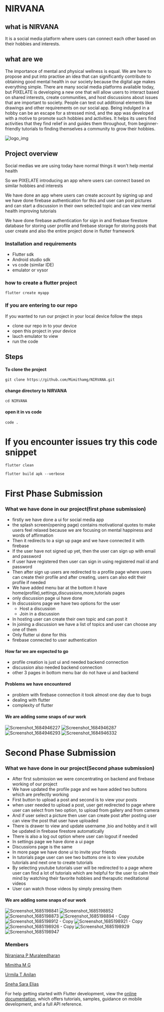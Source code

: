 

# NIRVANA

## what is NIRVANA
It is a social media platform where users can connect each other based on their hobbies and interests.

## what are we
The importance of mental and physical wellness is equal. We are here to propose and put into practise an idea that can significantly contribute to obtaining good mental health in our society because the digital age makes everything simple. There are many social media platforms available today, but PIXELATE is developing a new one that will allow users to interact based on shared interests, create communities, and host discussions about issues that are important to society. People can test out additional elements like drawings and other requirements on our social app. Being indulged in a hobby can be an escape for a stressed mind, and the app was developed with a motive to promote such hobbies and activities. It helps its users find activities that they find relief in and guides them throughout, from beginner-friendly tutorials to finding themselves a community to grow their hobbies.

![logo_img](https://github.com/Mimithamg/NIRVANA/assets/114565866/7e9e0212-88b9-4bc5-8956-0acf609195e0)

## Project overview
Social medias we are using today have normal things it won't help mental health

So we PIXELATE introducing an app where users can connect based on similar hobbies and interests 

We have done an app where users can create account by signing up and we have done firebase authentication for this and user can post pictures and can start a discussion in their own selected topic and can view mental health improving tutorials 

We have done firebase authentication for sign in and firebase firestore database for storing user profile and firebase storage for storing posts that user create and also the entire project done in flutter framework

### Installation and requirements
- Flutter sdk
- Android studio sdk
- vs code (similar IDE)
- emulator or vysor 

### how to create a flutter project
 `flutter create myapp`
 
### If you are entering to our repo
If you wanted to run our project in your local device follow the steps
- clone our repo in to your device 
- open this project in your device
- lauch emulator to view 
- run the code 

## Steps 
#### To clone the project
`git clone https://github.com/Mimithamg/NIRVANA.git`
#### change directory to NIRVANA
`cd NIRVANA`
#### open it in vs code
`code .`


# If you encounter issues try this code snippet
`flutter clean`

`flutter build apk --verbose`

# First Phase Submission

### What we have done in our project(first phase submission)
- firstly we have done a ui for social media app
- the splash screen(opening page) contains motivational quotes to make users feel relaxed because we are focusing on mental happiness and words of affirmation
- Then it redirects to a sign up page and we have connected it with firebase 
- If the user have not signed up yet, then the user can sign up with email and password
- If user have registered then user can sign in using registered mail id and password
- Then after sign up users are redirected to a profile page where users can create their profile and after creating, users can also edit their profile if needed
- We have added menu bar at the bottom it have home(profile),settings,discussions,more,tutorials pages 
- only discussion page ui have done
- In discussions page we have two options for the user 
    - Host a discussion
    - Join in a discussion
- In hosting user can create their own topic and can post it
- In joining a discussion we have a list of topics and user can choose any one of them
- Only flutter ui done for this 
- firebase connected to user authentication 

#### How far we are expected to go
- profile creation is just ui and needed backend connection
- discussion also needed backend connection
- other 3 pages in bottom menu bar do not have ui and backend 

#### Problems we have encountered
- problem with firebase connection it took almost one day due to bugs 
- dealing with flutter 
- complexity of flutter

#### We are adding some snaps of our work

![Screenshot_1684946227](https://github.com/Mimithamg/NIRVANA/assets/114565866/78cb6b23-9638-4765-89fb-e0cebc690225)
![Screenshot_1684946287](https://github.com/Mimithamg/NIRVANA/assets/114565866/30ce566f-1e17-4b53-840f-007bbdf83d37)
![Screenshot_1684946293](https://github.com/Mimithamg/NIRVANA/assets/114565866/7084643e-5b0c-4bbc-88de-e6ba7117298c)
![Screenshot_1684946332](https://github.com/Mimithamg/NIRVANA/assets/114565866/8b278cbe-c694-4c78-8007-ce5e8ea953bc)

# Second Phase Submission

### What we have done in our project(Second phase submission)

- After first submission we were concentrating on backend and firebase working of our project
- We have updated the profile page and we have added two buttons which are prefectly working 
- First button to upload a post and second is to view your posts
- when user needed to upload a post, user get redirected to page where user can select from two option, to upload from gallery and from camera
- And if user select a picture then user can create post after posting user can view the post that user have uploaded
- There is drawer to view and update username ,bio and hobby and it will be updated in firebase firestore automatically
- There is also a log out option where user can logout if needed
- In settings page we have done a ui page 
- Discussions page is the same 
- In more page we have done ui to invite your friends
- In tutorials page user can see two buttons one is to view youtube tutorials and next one to create tutorials
- By selecting youtube tutorials user will be redirected to a page where user can find a lot of tutorials which are helpful for the user to calm their mind by watching their favorite hobbies and theraputic meditational videos
- User can watch those videos by simply pressing them


#### We are adding some snaps of our work

![Screenshot_1685198841](https://github.com/Mimithamg/NIRVANA/assets/114565866/6efc3008-72c9-4169-8aba-167e32e61f42)
![Screenshot_1685198852](https://github.com/Mimithamg/NIRVANA/assets/114565866/71ac506e-fa57-4088-9135-11297e7185f3)
![Screenshot_1685198873](https://github.com/Mimithamg/NIRVANA/assets/114565866/4cd891f6-d53e-4092-ad3f-d52bce2c60a2)
![Screenshot_1685198894 - Copy](https://github.com/Mimithamg/NIRVANA/assets/114565866/0b5a8253-851c-4610-b329-e043dc6c79b7)
![Screenshot_1685198912 - Copy](https://github.com/Mimithamg/NIRVANA/assets/114565866/4e17cd26-5384-4eb4-863b-e948417d55cf)
![Screenshot_1685198921 - Copy](https://github.com/Mimithamg/NIRVANA/assets/114565866/a3165f5e-0ae5-4821-8751-1ea349d42557)
![Screenshot_1685198926 - Copy](https://github.com/Mimithamg/NIRVANA/assets/114565866/483780b5-9848-4181-aa41-29e5a378354a)
![Screenshot_1685198929](https://github.com/Mimithamg/NIRVANA/assets/114565866/cb9684f2-a700-49ce-9656-f6fe0664d37b)
![Screenshot_1685198947](https://github.com/Mimithamg/NIRVANA/assets/114565866/9c6b36e3-2572-484e-8166-767c2546dd39)


### Members
 [Niranjana P Muraleedharan](https://github.com/Nino-niranjana)
 
 [Mimitha M G](https://github.com/Mimithamg)
 
 [Urmila T Anilan](https://github.com/urmila-13)
 
 [Sneha Sara Elias](https://github.com/ss-elias)



For help getting started with Flutter development, view the
[online documentation](https://docs.flutter.dev/), which offers tutorials,
samples, guidance on mobile development, and a full API reference.

